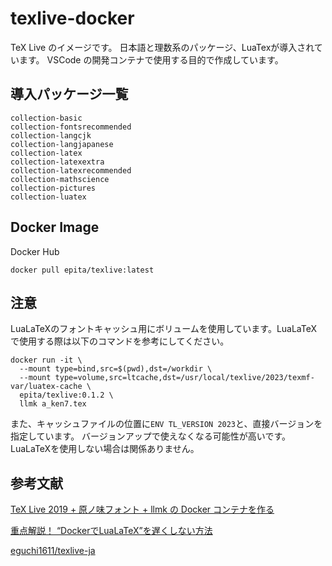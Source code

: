 # texlive-docker

TeX Live のイメージです。
日本語と理数系のパッケージ、LuaTexが導入されています。
VSCode の開発コンテナで使用する目的で作成しています。

## 導入パッケージ一覧

```
collection-basic 
collection-fontsrecommended 
collection-langcjk 
collection-langjapanese 
collection-latex 
collection-latexextra 
collection-latexrecommended 
collection-mathscience 
collection-pictures 
collection-luatex 
```

## Docker Image
Docker Hub

```
docker pull epita/texlive:latest
```

## 注意
LuaLaTeXのフォントキャッシュ用にボリュームを使用しています。LuaLaTeXで使用する際は以下のコマンドを参考にしてください。

```
docker run -it \
  --mount type=bind,src=$(pwd),dst=/workdir \
  --mount type=volume,src=ltcache,dst=/usr/local/texlive/2023/texmf-var/luatex-cache \
  epita/texlive:0.1.2 \
  llmk a_ken7.tex
```

また、キャッシュファイルの位置に`ENV TL_VERSION 2023`と、直接バージョンを指定しています。
バージョンアップで使えなくなる可能性が高いです。
LuaLaTeXを使用しない場合は関係ありません。

## 参考文献
[TeX Live 2019 + 原ノ味フォント + llmk の Docker コンテナを作る](https://qiita.com/doraTeX/items/f40f9597763ca63daabb#%E4%BD%BF%E3%81%84%E6%96%B9)

[重点解説！ “DockerでLuaLaTeX”を遅くしない方法](https://qiita.com/zr_tex8r/items/c1ec09f4fa3a39f5e365)

[eguchi1611/texlive-ja](https://github.com/eguchi1611/texlive-ja/blob/main/README.md)




